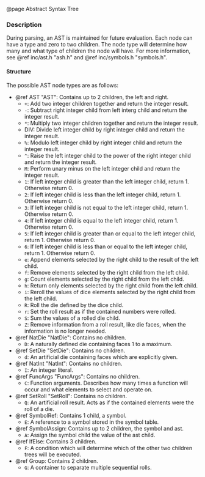 @page Abstract Syntax Tree

### Description

During parsing, an AST is maintained for future evaluation. Each node can have a type and zero to
two children. The node type will determine how many and what type of children the node will have.
For more information, see @ref inc/ast.h "ash.h" and @ref inc/symbols.h "symbols.h".

#### Structure

The possible AST node types are as follows:
* @ref AST "AST": Contains up to 2 children, the left and right.
  * `+`: Add two integer children together and return the integer result.
  * `-`: Subtract right integer child from left interg child and return the integer result.
  * `*`: Multiply two integer children together and return the integer result.
  * DIV: Divide left integer child by right integer child and return the integer result.
  * `%`: Modulo left integer child by right integer child and return the integer result.
  * `^`: Raise the left integer child to the power of the right integer child and return the integer result.
  * `M`: Perform unary minus on the left integer child and return the integer result.
  * `1`: If left integer child is greater than the left integer child, return 1. Otherwise return 0.
  * `2`: If left integer child is less than the left integer child, return 1. Otherwise return 0.
  * `3`: If left integer child is not equal to the left integer child, return 1. Otherwise return 0.
  * `4`: If left integer child is equal to the left integer child, return 1. Otherwise return 0.
  * `5`: If left integer child is greater than or equal to the left integer child, return 1. Otherwise return 0.
  * `6`: If left integer child is less than or equal to the left integer child, return 1. Otherwise return 0.
  * `e`: Append elements selected by the right child to the result of the left child.
  * `f`: Remove elements selected by the right child from the left child.
  * `g`: Count elements selected by the right child from the left child.
  * `h`: Return only elements selected by the right child from the left child.
  * `i`: Reroll the values of dice elements selected by the right child from the left child.
  * `R`: Roll the die defined by the dice child.
  * `r`: Set the roll result as if the contained numbers were rolled.
  * `S`: Sum the values of a rolled die child.
  * `Z`: Remove information from a roll result, like die faces, when the information is no longer needed.
* @ref NatDie "NatDie": Contains no children.
  * `D`: A naturally defined die containing faces 1 to a maximum.
* @ref SetDie "SetDie": Contains no children.
  * `d`: An artificial die containing faces which are explicitly given.
* @ref NatInt "NatInt": Contains no children.
  * `I`: An integer literal.
* @ref FuncArgs "FuncArgs": Contains no children.
  * `C`: Function arguments. Describes how many times a function will occur and what elements to select and operate on.
* @ref SetRoll "SetRoll": Contains no children.
  * `Q`: An artificial roll result. Acts as if the contained elements were the roll of a die.
* @ref SymbolRef: Contains 1 child, a symbol.
	* `E`: A reference to a symbol stored in the symbol table.
* @ref SymbolAssign: Contains up to 2 children, the symbol and ast.
  * `A`: Assign the symbol child the value of the ast child.
* @ref IfElse: Contains 3 children.
  * `F`: A condition which will determine which of the other two children trees will be executed.
* @ref Group: Contains 2 children.
  * `G`: A container to separate multiple sequential rolls.

